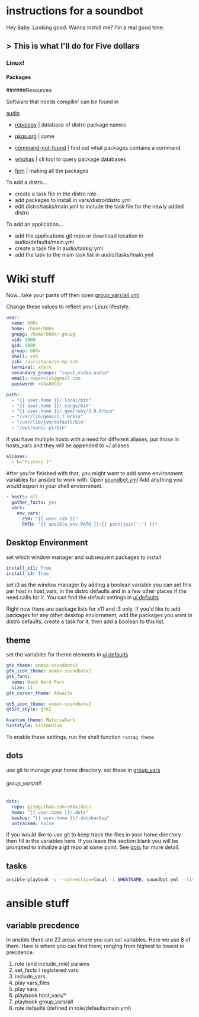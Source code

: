 # instructions for a soundbot

Hey Baby. Looking good. Wanna install me? I'm a real good time.

## > This is what I'll do for Five dollars

### Linux!







#### Packages

######Resources

Software that needs compilin' can be found in

[audio](roles/audio/defaults/main.yml)

- [repology](https://repology.org/) | database of distro package names

- [pkgs.org](https://pkgs.org/) | same

- [command-not-found](https://command-not-found.com/) | find out what packages contains a command

- [whohas](https://github.com/whohas/whohas) | cli tool to query package databases

- [fpm](https://github.com/jordansissel/fpm) | making all the packages

To add a distro...
* create a task file in the distro role.
* add packages to install in vars/distro/distro.yml
* edit distro/tasks/main.yml to include the task file for the newly added distro

To add an application...
* add the applications git repo or download location in audio/defaults/main.yml
* create a task file in audio/tasks/<appname>.yml
* add the task to the main task list in audio/tasks/main.yml

# Wiki stuff

Now...take your pants off then open [group_vars/all.yml](group_vars/all.yml)

Change these values to reflect your Linux lifestyle.

```yaml
user:
  name: b08x
  home: /home/b08x
  gnupg: /home/b08x/.gnupg
  uid: 1000
  gid: 1000
  group: b08x
  shell: zsh
  zsh: /usr/share/oh-my-zsh
  terminal: xterm
  secondary_groups: "input,video,audio"
  email: rwpannick@gmail.com
  password: <sha8092>

path:
  - "{{ user.home }}/.local/bin"
  - "{{ user.home }}/.cargo/bin"
  - "{{ user.home }}/.gem/ruby/3.0.0/bin"
  - "/var/lib/gems/2.7.0/bin"
  - "/usr/lib/jvm/default/bin"
  - "/opt/sonic-pi/bin"
```

If you have multiple hosts with a need for different aliases, put those in hosts_vars and they will be appended to ~/.aliases

```yaml
aliases:
  - h="history 1"
```

After you're finished with that, you might want to add some environment variables for ansible to work with. Open [soundbot.yml](soundbot.yml) Add anything you would export in your shell enviornment.

```yaml
- hosts: all
  gather_facts: yes
  vars:
    env_vars:
      ZSH: "{{ user.zsh }}"
      PATH: "{{ ansible_env.PATH }}:{{ path|join(':') }}"
```

## Desktop Environment

set which window manager and subsequent packages to install

```yaml
install_x11: True
install_i3: True
```
set i3 as the window manager by adding a boolean variable
you can set this per host in host_vars, in the distro defaults and in a few
other places if the need calls for it. You can find the default settings in
[ui defaults](roles/ui/defaults/main.yml)

Right now there are package lists for x11 and i3 only. If you'd like to add packages for any other desktop enviornment, add the packages you want in distro defaults, create a task for it, then add a boolean to this list.


## theme

set the variables for theme elements in [ui defaults](roles/ui/defaults/main.yml)

```yaml
gtk_theme: oomox-soundbotv2
gtk_icon_theme: oomox-soundbotv2
gtk_font:
  name: Hack Nerd Font
  size: 11
gtk_cursor_theme: Adwaita

qt5_icon_theme: oomox-soundbotv2
qt5ct_style: gtk2

kvantum_theme: MateriaDark
hintstyle: hintmedium
```

To enable these settings, run the shell function `runtag theme`

## dots
use git to manage your home directory. set these in [group_vars](group_vars/all.yml)

###### group_vars/all:
```yaml
dots:
  repo: git@github.com:b08x/dots
  home: "{{ user.home }}/.dots"
  backup: "{{ user.home }}/.dotsbackup"
  untracked: False
```

If you would like to use git to keep track the files in your home directory then fill in the variables here. If you leave this section blank you will be prompted to initialize a git repo at some point. See [dots](roles/soundbot/README.md) for more detail.


## tasks

```bash
ansible-playbook -v --connection=local -i $HOSTNAME, soundbot.yml --list-tasks
```

# ansible stuff

## variable precdence
In ansible there are 22 areas where you can set variables. Here we use 8 of them. Here is where you can find them; ranging from highest to lowest in precdence.

1. role (and include_role) params
2. set_facts / registered vars
3. include_vars
4. play vars_files
5. play vars
6. playbook host_vars/*
7. playbook group_vars/all
8. role defaults (defined in role/defaults/main.yml)
